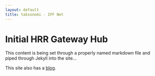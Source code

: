 ```yaml
---
layout: default
title: taksonomi - IFF Net
---
```

<div class="blurb">
	<h1>Initial HRR Gateway Hub</h1>
	<p>This content is being set through a properly named markdown file and piped through Jekyll into the site...</p>
	<p>This site also has a <a href="http://{{ site.domain }}/blog/">blog</a>.</p>
</div>
